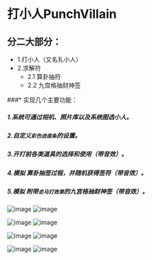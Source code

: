 # 打小人PunchVillain

## 分二大部分：
   * 1.打小人（又名扎小人）
   * 2.求解符
      * 2.1 算卦抽符
      * 2.2 九宫格抽财神签
      
###* 实现几个主要功能：

##### 1.系统可通过相机、照片库以及系统图选小人。

##### 2.自定义`彩色进度条`的设置。

##### 3.开打前各类道具的选择和使用（带音效）。

##### 4.模拟 算卦抽签过程，并随机获得签符（带音效）。

##### 5.模拟 附带`走马灯效果`的九宫格抽财神签（带音效）。


![image](https://github.com/sallyQin/PunchVillain/raw/master/app/src/main/res/raw/1.png)
![image](https://github.com/sallyQin/PunchVillain/raw/master/app/src/main/res/raw/2.png)


![image](https://github.com/sallyQin/PunchVillain/raw/master/app/src/main/res/raw/3.png)
![image](https://github.com/sallyQin/PunchVillain/raw/master/app/src/main/res/raw/4.png)


![image](https://github.com/sallyQin/PunchVillain/raw/master/app/src/main/res/raw/5.png)
![image](https://github.com/sallyQin/PunchVillain/raw/master/app/src/main/res/raw/6.png)


![image](https://github.com/sallyQin/PunchVillain/raw/master/app/src/main/res/raw/7.png)
![image](https://github.com/sallyQin/PunchVillain/raw/master/app/src/main/res/raw/8.png)
